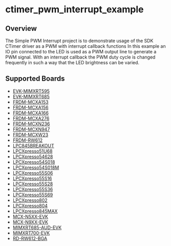 # ctimer_pwm_interrupt_example

## Overview
The Simple PWM Interrupt project is to demonstrate usage of the SDK CTimer driver as a PWM with interrupt callback functions
In this example an IO pin connected to the LED is used as a PWM output line to generate a PWM signal.
With an interrupt callback the PWM duty cycle is changed frequently in such a way that the LED brightness can be varied.

## Supported Boards
- [EVK-MIMXRT595](../../../_boards/evkmimxrt595/driver_examples/ctimer/simple_pwm_interrupt/example_board_readme.md)
- [EVK-MIMXRT685](../../../_boards/evkmimxrt685/driver_examples/ctimer/simple_pwm_interrupt/example_board_readme.md)
- [FRDM-MCXA153](../../../_boards/frdmmcxa153/driver_examples/ctimer/simple_pwm_interrupt/example_board_readme.md)
- [FRDM-MCXA156](../../../_boards/frdmmcxa156/driver_examples/ctimer/simple_pwm_interrupt/example_board_readme.md)
- [FRDM-MCXA166](../../../_boards/frdmmcxa166/driver_examples/ctimer/simple_pwm_interrupt/example_board_readme.md)
- [FRDM-MCXA276](../../../_boards/frdmmcxa276/driver_examples/ctimer/simple_pwm_interrupt/example_board_readme.md)
- [FRDM-MCXN236](../../../_boards/frdmmcxn236/driver_examples/ctimer/simple_pwm_interrupt/example_board_readme.md)
- [FRDM-MCXN947](../../../_boards/frdmmcxn947/driver_examples/ctimer/simple_pwm_interrupt/example_board_readme.md)
- [FRDM-MCXW23](../../../_boards/frdmmcxw23/driver_examples/ctimer/simple_pwm_interrupt/example_board_readme.md)
- [FRDM-RW612](../../../_boards/frdmrw612/driver_examples/ctimer/simple_pwm_interrupt/example_board_readme.md)
- [LPC845BREAKOUT](../../../_boards/lpc845breakout/driver_examples/ctimer/simple_pwm_interrupt/example_board_readme.md)
- [LPCXpresso51U68](../../../_boards/lpcxpresso51u68/driver_examples/ctimer/simple_pwm_interrupt/example_board_readme.md)
- [LPCXpresso54628](../../../_boards/lpcxpresso54628/driver_examples/ctimer/simple_pwm_interrupt/example_board_readme.md)
- [LPCXpresso54S018](../../../_boards/lpcxpresso54s018/driver_examples/ctimer/simple_pwm_interrupt/example_board_readme.md)
- [LPCXpresso54S018M](../../../_boards/lpcxpresso54s018m/driver_examples/ctimer/simple_pwm_interrupt/example_board_readme.md)
- [LPCXpresso55S06](../../../_boards/lpcxpresso55s06/driver_examples/ctimer/simple_pwm_interrupt/example_board_readme.md)
- [LPCXpresso55S16](../../../_boards/lpcxpresso55s16/driver_examples/ctimer/simple_pwm_interrupt/example_board_readme.md)
- [LPCXpresso55S28](../../../_boards/lpcxpresso55s28/driver_examples/ctimer/simple_pwm_interrupt/example_board_readme.md)
- [LPCXpresso55S36](../../../_boards/lpcxpresso55s36/driver_examples/ctimer/simple_pwm_interrupt/example_board_readme.md)
- [LPCXpresso55S69](../../../_boards/lpcxpresso55s69/driver_examples/ctimer/simple_pwm_interrupt/example_board_readme.md)
- [LPCXpresso802](../../../_boards/lpcxpresso802/driver_examples/ctimer/simple_pwm_interrupt/example_board_readme.md)
- [LPCXpresso804](../../../_boards/lpcxpresso804/driver_examples/ctimer/simple_pwm_interrupt/example_board_readme.md)
- [LPCXpresso845MAX](../../../_boards/lpcxpresso845max/driver_examples/ctimer/simple_pwm_interrupt/example_board_readme.md)
- [MCX-N5XX-EVK](../../../_boards/mcxn5xxevk/driver_examples/ctimer/simple_pwm_interrupt/example_board_readme.md)
- [MCX-N9XX-EVK](../../../_boards/mcxn9xxevk/driver_examples/ctimer/simple_pwm_interrupt/example_board_readme.md)
- [MIMXRT685-AUD-EVK](../../../_boards/mimxrt685audevk/driver_examples/ctimer/simple_pwm_interrupt/example_board_readme.md)
- [MIMXRT700-EVK](../../../_boards/mimxrt700evk/driver_examples/ctimer/simple_pwm_interrupt/example_board_readme.md)
- [RD-RW612-BGA](../../../_boards/rdrw612bga/driver_examples/ctimer/simple_pwm_interrupt/example_board_readme.md)
